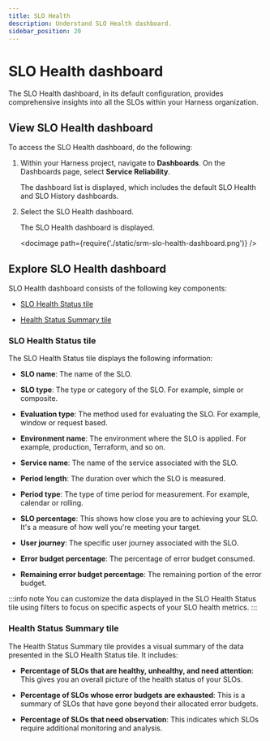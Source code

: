 ```yaml
---
title: SLO Health
description: Understand SLO Health dashboard.
sidebar_position: 20
---
```


# SLO Health dashboard

The SLO Health dashboard, in its default configuration, provides comprehensive insights into all the SLOs within your Harness organization. 


## View SLO Health dashboard

To access the SLO Health dashboard, do the following:

1. Within your Harness project, navigate to **Dashboards**. On the Dashboards page, select **Service Reliability**.
   
   The dashboard list is displayed, which includes the default SLO Health and SLO History dashboards.

2. Select the SLO Health dashboard.
   
   The SLO Health dashboard is displayed.

   <docimage path={require('./static/srm-slo-health-dashboard.png')} />
   

## Explore SLO Health dashboard

SLO Health dashboard consists of the following key components: 

- [SLO Health Status tile](#slo-health-status-tile)

- [Health Status Summary tile](#health-status-summary-tile)



### SLO Health Status tile

The SLO Health Status tile displays the following information:

- **SLO name**: The name of the SLO.

- **SLO type**: The type or category of the SLO. For example, simple or composite.

- **Evaluation type**: The method used for evaluating the SLO. For example, window or request based.

- **Environment name**: The environment where the SLO is applied. For example, production, Terraform, and so on.

- **Service name**: The name of the service associated with the SLO.

- **Period length**: The duration over which the SLO is measured.

- **Period type**: The type of time period for measurement. For example, calendar or rolling.

- **SLO percentage**: This shows how close you are to achieving your SLO. It's a measure of how well you're meeting your target.

- **User journey**: The specific user journey associated with the SLO.

- **Error budget percentage**: The percentage of error budget consumed.

- **Remaining error budget percentage**: The remaining portion of the error budget.


:::info note
You can customize the data displayed in the SLO Health Status tile using filters to focus on specific aspects of your SLO health metrics.
:::


### Health Status Summary tile

The Health Status Summary tile provides a visual summary of the data presented in the SLO Health Status tile. It includes:

- **Percentage of SLOs that are healthy, unhealthy, and need attention**: This gives you an overall picture of the health status of your SLOs.
  
- **Percentage of SLOs whose error budgets are exhausted**: This is a summary of SLOs that have gone beyond their allocated error budgets.
  
- **Percentage of SLOs that need observation**: This indicates which SLOs require additional monitoring and analysis.